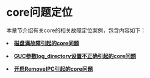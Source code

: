 # core问题定位

本章节介绍有关core的相关故障定位案例，包含内容如下：

<a href="磁盘满故障引起的core问题.html"><li>**磁盘满故障引起的core问题**</li></a>

<a href="GUC参数log_directory设置不正确引起的core问题.html"><li>**GUC参数log_directory设置不正确引起的core问题**</li></a>

<a href="开启RemoveIPC引起的core问题.html"><li>**开启RemoveIPC引起的core问题**</li></a>